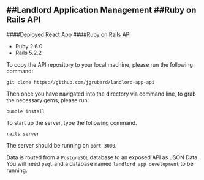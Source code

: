 ##Landlord Application Management
##Ruby on Rails API
----

####[Deployed React App](https://landlord-app-jg.herokuapp.com)
####[Ruby on Rails API](https://landlord-app-ruby-api.herokuapp.com/v1/tenant_applications)

* Ruby 2.6.0
* Rails 5.2.2

To copy the API repository to your local machine, please run the 
 following command:

    git clone https://github.com/jgrubard/landlord-app-api

Then once you have navigated into the directory via command line, to grab the necessary gems, please run:

    bundle install

To start up the server, type the following command.

    rails server

The server should be running on `port 3000`.

Data is routed from a `PostgreSQL` database to an exposed API as JSON Data. You will need `psql` and a database named `landlord_app_development` to be running.